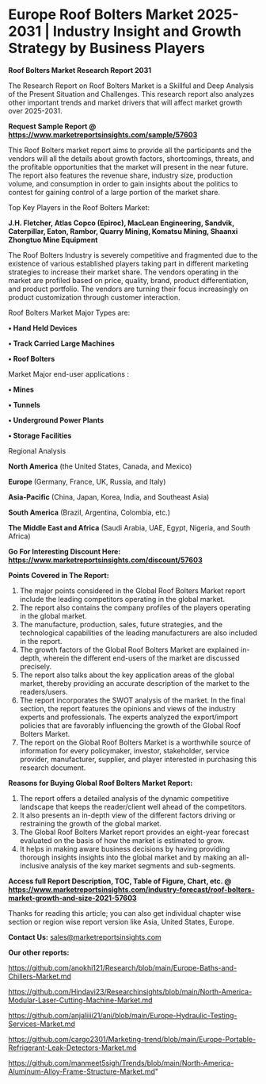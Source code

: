  # Europe Roof Bolters Market 2025-2031 | Industry Insight and Growth Strategy by Business Players

<strong>Roof Bolters Market Research Report 2031</strong>

The Research Report on Roof Bolters Market is a Skillful and Deep Analysis of the Present Situation and Challenges. This research report also analyzes other important trends and market drivers that will affect market growth over 2025-2031.

<strong>Request Sample Report @ <a href=https://www.marketreportsinsights.com/sample/57603>https://www.marketreportsinsights.com/sample/57603</a></strong>

This Roof Bolters market report aims to provide all the participants and the vendors will all the details about growth factors, shortcomings, threats, and the profitable opportunities that the market will present in the near future. The report also features the revenue share, industry size, production volume, and consumption in order to gain insights about the politics to contest for gaining control of a large portion of the market share.

Top Key Players in the Roof Bolters Market:

<strong>J.H. Fletcher, Atlas Copco (Epiroc), MacLean Engineering, Sandvik, Caterpillar, Eaton, Rambor, Quarry Mining, Komatsu Mining, Shaanxi Zhongtuo Mine Equipment</strong>

The Roof Bolters Industry is severely competitive and fragmented due to the existence of various established players taking part in different marketing strategies to increase their market share. The vendors operating in the market are profiled based on price, quality, brand, product differentiation, and product portfolio. The vendors are turning their focus increasingly on product customization through customer interaction.

Roof Bolters Market Major Types are:

<strong>• Hand Held Devices

• Track Carried Large Machines

• Roof Bolters</strong>

Market Major end-user applications :

<strong>• Mines

• Tunnels

• Underground Power Plants

• Storage Facilities</strong>

Regional Analysis

</u><strong><b>North America</b></strong> (the United States, Canada, and Mexico)

<strong><b>Europe </b></strong>(Germany, France, UK, Russia, and Italy)

<strong><b>Asia-Pacific</b></strong> (China, Japan, Korea, India, and Southeast Asia)

<strong><b>South America</b></strong> (Brazil, Argentina, Colombia, etc.)

<strong><b>The Middle East and Africa</b></strong> (Saudi Arabia, UAE, Egypt, Nigeria, and South Africa)

<strong>Go For Interesting Discount Here: <a href=https://www.marketreportsinsights.com/discount/57603>https://www.marketreportsinsights.com/discount/57603</a></strong>

<strong>Points Covered in The Report:</strong>
<ol>
  <li>The major points considered in the Global Roof Bolters Market report include the leading competitors operating in the global market.</li>
  <li>The report also contains the company profiles of the players operating in the global market.</li>
  <li>The manufacture, production, sales, future strategies, and the technological capabilities of the leading manufacturers are also included in the report.</li>
  <li>The growth factors of the Global Roof Bolters Market are explained in-depth, wherein the different end-users of the market are discussed precisely.</li>
  <li>The report also talks about the key application areas of the global market, thereby providing an accurate description of the market to the readers/users.</li>
  <li>The report incorporates the SWOT analysis of the market. In the final section, the report features the opinions and views of the industry experts and professionals. The experts analyzed the export/import policies that are favorably influencing the growth of the Global Roof Bolters Market.</li>
  <li>The report on the Global Roof Bolters Market is a worthwhile source of information for every policymaker, investor, stakeholder, service provider, manufacturer, supplier, and player interested in purchasing this research document.</li>
</ol>
<strong>Reasons for Buying Global Roof Bolters Market Report:</strong>

<ol>
  <li>The report offers a detailed analysis of the dynamic competitive landscape that keeps the reader/client well ahead of the competitors.</li>
  <li>It also presents an in-depth view of the different factors driving or restraining the growth of the global market.</li>
  <li>The Global Roof Bolters Market report provides an eight-year forecast evaluated on the basis of how the market is estimated to grow.</li>
  <li>It helps in making aware business decisions by having providing thorough insights insights into the global market and by making an all-inclusive analysis of the key market segments and sub-segments.</li>
</ol>
<strong>Access full Report Description, TOC, Table of Figure, Chart, etc. @ <a href=https://www.marketreportsinsights.com/industry-forecast/roof-bolters-market-growth-and-size-2021-57603>https://www.marketreportsinsights.com/industry-forecast/roof-bolters-market-growth-and-size-2021-57603</a></strong>


Thanks for reading this article; you can also get individual chapter wise section or region wise report version like Asia, United States, Europe.

<strong>Contact Us:</strong>
sales@marketreportsinsights.com

<strong>Our other reports:</strong>

<a href=https://github.com/anokhi121/Research/blob/main/Europe-Baths-and-Chillers-Market.md>https://github.com/anokhi121/Research/blob/main/Europe-Baths-and-Chillers-Market.md</a>

<a href=https://github.com/Hindavi23/Researchinsights/blob/main/North-America-Modular-Laser-Cutting-Machine-Market.md>https://github.com/Hindavi23/Researchinsights/blob/main/North-America-Modular-Laser-Cutting-Machine-Market.md</a>

<a href=https://github.com/anjaliiii21/ani/blob/main/Europe-Hydraulic-Testing-Services-Market.md>https://github.com/anjaliiii21/ani/blob/main/Europe-Hydraulic-Testing-Services-Market.md</a>

<a href=https://github.com/cargo2301/Marketing-trend/blob/main/Europe-Portable-Refrigerant-Leak-Detectors-Market.md>https://github.com/cargo2301/Marketing-trend/blob/main/Europe-Portable-Refrigerant-Leak-Detectors-Market.md</a>

<a href=https://github.com/manmeet5sigh/Trends/blob/main/North-America-Aluminum-Alloy-Frame-Structure-Market.md>https://github.com/manmeet5sigh/Trends/blob/main/North-America-Aluminum-Alloy-Frame-Structure-Market.md</a>"
